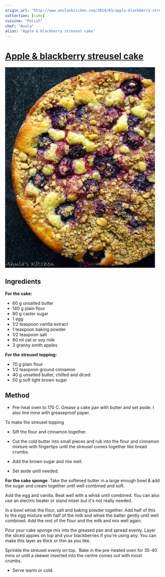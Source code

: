 ```yaml
---
origin_url: "http://www.anulaskitchen.com/2014/03/apple-blackberry-streusel-cake-recipe.html"
collection: [cake]
cuisine: "Polish"
chef: "Anula"
alias: "Apple & blackberry streusel cake"
---
```

# [Apple & blackberry streusel cake](http://www.anulaskitchen.com/2014/03/apple-blackberry-streusel-cake-recipe.html)

![Streusel](../assets/e03a6a062e78a1782e432c9960adefb0.jpg)

## Ingredients
**For the cake:**  
- 60 g unsalted butter  
- 140 g plain flour  
- 80 g caster sugar  
- 1 egg  
- 1/2 teaspoon vanilla extract  
- 1 teaspoon baking powder  
- 1/2 teaspoon salt  
- 80 ml oat or soy milk  
- 3 granny smith apples  
  
**For the** **streusel** **topping:**  
- 70 g plain flour  
- 1/2 teaspoon ground cinnamon  
- 40 g unsalted butter, chilled and diced
- 50 g soft light brown sugar

## Method  
- Pre-heat oven to 170 C. Grease a cake pan with butter and set aside. I also line mine with greaseproof paper. 

  

To make the streusel topping 

- Sift the flour and cinnamon together. 

- Cut the cold butter into small pieces and rub into the flour and cinnamon mixture with fingertips until the streusel comes together like bread crumbs. 

- Add the brown sugar and mix well. 

- Set aside until needed. 

**For the cake sponge** 
Take the softened butter in a large enough bowl & add the sugar and cream together until well combined and soft. 

Add the egg and vanilla. Beat well with a whisk until combined. You can also use an electric beater or stand mixer but it's not really needed. 

In a bowl whisk the flour, salt and baking powder together. Add half of this to the egg mixture with half of the milk and whisk the batter gently until well combined. Add the rest of the flour and the milk and mix well again. 

Pour your cake sponge mix into the greased pan and spread evenly. Layer the sliced apples on top and your blackberries if you're using any. You can make this layer as thick or thin as you like. 

Sprinkle the streusel evenly on top. 
Bake in the pre-heated oven for 35-40 mins or until a skewer inserted into the centre comes out with moist crumbs. 

- Serve warm or cold.